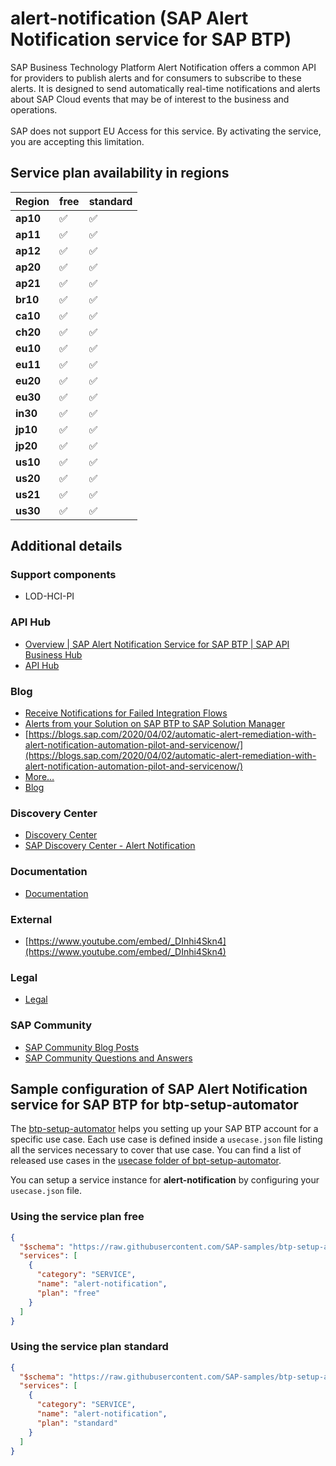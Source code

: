 # alert-notification (SAP Alert Notification service for SAP BTP)

SAP Business Technology Platform Alert Notification offers a common API for providers to publish alerts and for consumers to subscribe to these alerts. It is designed to send automatically real-time notifications and alerts about SAP Cloud events that may be of interest to the business and operations.<br/><br/>SAP does not support EU Access for this service. By activating the service, you are accepting this limitation.

## Service plan availability in regions

| Region | free | standard |
|--------|------|----------|
|  **ap10** | ✅ | ✅ |
|  **ap11** | ✅ | ✅ |
|  **ap12** | ✅ | ✅ |
|  **ap20** | ✅ | ✅ |
|  **ap21** | ✅ | ✅ |
|  **br10** | ✅ | ✅ |
|  **ca10** | ✅ | ✅ |
|  **ch20** | ✅ | ✅ |
|  **eu10** | ✅ | ✅ |
|  **eu11** | ✅ | ✅ |
|  **eu20** | ✅ | ✅ |
|  **eu30** | ✅ | ✅ |
|  **in30** | ✅ | ✅ |
|  **jp10** | ✅ | ✅ |
|  **jp20** | ✅ | ✅ |
|  **us10** | ✅ | ✅ |
|  **us20** | ✅ | ✅ |
|  **us21** | ✅ | ✅ |
|  **us30** | ✅ | ✅ |

## Additional details

### Support components

- LOD-HCI-PI

### API Hub

- [Overview | SAP Alert Notification Service for SAP BTP | SAP API Business Hub](https://api.sap.com/package/AlertNotification/overview)
- [API Hub](https://api.sap.com/package/AlertNotification?section=Artifacts)

### Blog

- [Receive Notifications for Failed Integration Flows](https://blogs.sap.com/2019/10/14/receive-notifications-for-failed-sap-cloud-platform-integration-flows-via-any-channel-with-alert-notification/)
- [Alerts from your Solution on SAP BTP to SAP Solution Manager](https://blogs.sap.com/2019/11/04/alerts-from-your-sap-cloud-platform-solution-to-sap-solution-manager-via-sap-cloud-platform-alert-notification/)
- [https://blogs.sap.com/2020/04/02/automatic-alert-remediation-with-alert-notification-automation-pilot-and-servicenow/](https://blogs.sap.com/2020/04/02/automatic-alert-remediation-with-alert-notification-automation-pilot-and-servicenow/)
- [More…](https://blogs.sap.com/tag/sap-cloud-platform-alert-notification/)
- [Blog](https://blogs.sap.com/tags/73555000100800001401/)

### Discovery Center

- [Discovery Center](https://discovery-center.cloud.sap/#/serviceCatalog/alert-notification)
- [SAP Discovery Center - Alert Notification](https://discovery-center.cloud.sap/serviceCatalog/alert-notification)

### Documentation

- [Documentation](https://help.sap.com/docs/ALERT_NOTIFICATION)

### External

- [https://www.youtube.com/embed/_DInhi4Skn4](https://www.youtube.com/embed/_DInhi4Skn4)

### Legal

- [Legal](https://www.sap.com/about/trust-center/agreements/cloud/cloud-services.html?tag=language:english&search=Supplement%20Business%20Technology%20Platform&sort=latest_desc)

### SAP Community

- [SAP Community Blog Posts](https://community.sap.com/search/?ct=blog&q=SAP%20Alert%20Notification%20service%20for%20SAP%20BTP)
- [SAP Community Questions and Answers](https://community.sap.com/search/?ct=qa&q=SAP%20Alert%20Notification%20service%20for%20SAP%20BTP)

## Sample configuration of **SAP Alert Notification service for SAP BTP** for btp-setup-automator

The [btp-setup-automator](https://github.com/SAP-samples/btp-setup-automator) helps you setting up your SAP BTP account for a specific use case. Each use case is defined inside a `usecase.json` file listing all the services necessary to cover that use case. You can find a list of released use cases in the [usecase folder of bpt-setup-automator](https://github.com/SAP-samples/btp-setup-automator/tree/main/usecases).

You can setup a service instance for **alert-notification** by configuring your `usecase.json` file.

### Using the service plan **free**

```json
{
  "$schema": "https://raw.githubusercontent.com/SAP-samples/btp-setup-automator/main/libs/btpsa-usecase.json",
  "services": [
    {
      "category": "SERVICE",
      "name": "alert-notification",
      "plan": "free"
    }
  ]
}
```

### Using the service plan **standard**

```json
{
  "$schema": "https://raw.githubusercontent.com/SAP-samples/btp-setup-automator/main/libs/btpsa-usecase.json",
  "services": [
    {
      "category": "SERVICE",
      "name": "alert-notification",
      "plan": "standard"
    }
  ]
}
```
